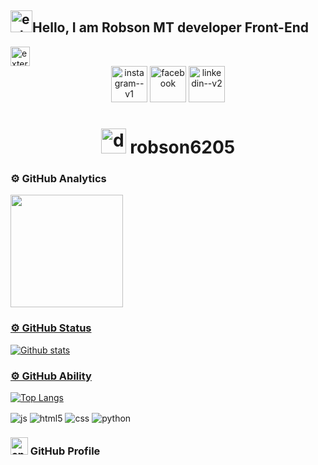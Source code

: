 <h2><img width="35" height="35" src="https://img.icons8.com/external-tal-revivo-fresh-tal-revivo/28/external-github-with-cat-logo-an-online-community-for-software-development-logo-fresh-tal-revivo.png" alt="external-github-with-cat-logo-an-online-community-for-software-development-logo-fresh-tal-revivo"/>Hello, I am Robson MT developer Front-End </h2><img width="31" height="31" src="https://img.icons8.com/external-flaticons-lineal-color-flat-icons/64/external-front-end-ux-and-ui-icons-flaticons-lineal-color-flat-icons.png" alt="external-front-end-ux-and-ui-icons-flaticons-lineal-color-flat-icons"/> 


<div align="center">
     <a href="https://www.instagram.com/robsonmt20"><img width="58" height="58" src="https://img.icons8.com/doodle/48/instagram--v1.png" alt="instagram--v1"></a>
     <a href="https://www.facebook.com/Robsontomosique?locale=pt_BR"><img width="58" height="58" src="https://img.icons8.com/pulsar-color/38/facebook.png" alt="facebook"></a>
     <a href="https://www.linkedin.com/in/robson-m-tomosique-4491a7151"><img width="58" height="58" src="https://img.icons8.com/doodle/48/linkedin--v2.png" alt="linkedin--v2"/></a>
     <h1><img width="40" height="40" src="https://img.icons8.com/pulsar-color/38/discord-logo.png" alt="discord-logo"/> robson6205</h1>
</div>

### ⚙️ GitHub Analytics
 
<div><a href="https://github.com/RobsonMT2018/robsonmt2018"><img height="180em" src="https://github-readme-stats.vercel.app/api?username=robsonmt2018&show_icons=true&theme=dark&count_private=true"/></div>
 </td>
 </tr>
 </table>
 
### ⚙️ GitHub Status

 <div><img align="center" src="https://github-readme-streak-stats.herokuapp.com/?user=RobsonMT&theme=dark&hide_border=false" alt="Github stats"/></div>
 </td>
 </tr>
 </table>

 
### ⚙️ GitHub Ability

[![Top Langs](https://github-readme-stats.vercel.app/api/top-langs/?username=RobsonMT&theme=dark)](https://github.com/anuraghazra/github-readme-stats) 
 </td>
 </tr>
 </table>

<div style="display: inline_block">
     <img align="center" alt="js" src="https://img.shields.io/badge/JavaScript-F7DF1E?style=for-the-badge&logo=javascript&logoColor=black" />
     <img align="center" alt="html5" src="https://img.shields.io/badge/HTML5-E34F26?style=for-the-badge&logo=html5&logoColor=white" />
     <img align="center" alt="css" src="https://img.shields.io/badge/CSS3-1572B6?style=for-the-badge&logo=css3&logoColor=white" />
     <img align="center" alt="python" src="https://img.shields.io/badge/Python-14354C?style=for-the-badge&logo=python&logoColor=white" />
</div>

### <a href="https://github.com/RobsonMT2018"><img width="28" height="28" src="https://img.icons8.com/fluency/28/end.png" alt="end"/></a> GitHub Profile
</br>



